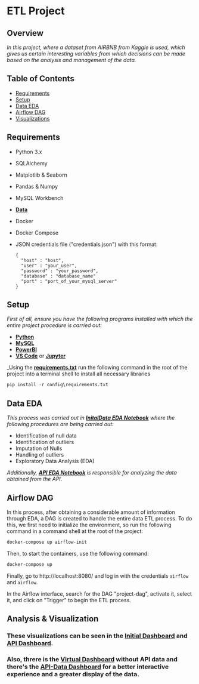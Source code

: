 # ETL Project #
## Overview ##
_In this project, where a dataset from AIRBNB from Kaggle is used, 
which gives us certain interesting variables from which decisions can be made based on the analysis and management of the data._

## Table of Contents ##
- [Requirements](#requirements)
- [Setup](#setup)
- [Data EDA](#data-eda)
- [Airflow DAG](#airflow-dag)
- [Visualizations](#analysis-visualizations)

## Requirements <a name="requirements"></a> ##
- Python 3.x
- SQLAlchemy
- Matplotlib & Seaborn
- Pandas & Numpy
- MySQL Workbench
- **[Data](https://github.com/RJuanJo/etl-project/tree/main/data)**
- Docker
- Docker Compose
- JSON credentials file ("credentials.json") with this format:
  
  ```
  {   
    "host" : "host",
    "user" : "your_user",
    "password" : "your_password",
    "database" : "database_name"
    "port" : "port_of_your_mysql_server"
  }
  ``` 
## Setup <a name="setup"></a> ##
_First of all, 
ensure you have the following programs installed with which the entire project procedure is carried out:_

   - **[Python](https://www.python.org)**
   - **[MySQL](https://www.mysql.com/downloads/)**
   - **[PowerBI](https://powerbi.microsoft.com/es-es/downloads/)**
   - **[VS Code](https://code.visualstudio.com/download)** or **[Jupyter](https://jupyter.org/install)**

_Using the **[requirements.txt](https://github.com/RJuanJo/etl-project/blob/main/config/requirements.txt)**
run the following command in the root of the project into a terminal shell to install all necessary libraries

```python
pip install -r config\requirements.txt
```

## Data EDA <a name="data-eda"></a> ##
 
 _This process was carried out in **[InitalData EDA Notebook](https://github.com/RJuanJo/etl-project/blob/main/notebooks/InitialDataEDA.ipynb)** where the following procedures are being carried out:_

- Identification of null data
- Identification of outliers
- Imputation of Nulls
- Handling of outliers
- Exploratory Data Analysis (EDA)

_Additionally, **[API EDA Notebook](https://github.com/RJuanJo/etl-project/blob/main/notebooks/ApiEDA.ipynb)** is responsible for analyzing the data obtained from the API._

## Airflow DAG <a name="airflow-dag"></a> ###

In this process, after obtaining a considerable amount of information through EDA, a DAG is created to handle the entire data ETL process. To do this, we first need to initialize the environment, so run the following command in a command shell at the root of the project:

```bash
docker-compose up airflow-init
```

Then, to start the containers, use the following command:

```bash
docker-compose up
```

Finally, go to http://localhost:8080/ and log in with the credentials `airflow` and `airflow`. 

In the Airflow interface, search for the DAG "project-dag", activate it, select it, and click on "Trigger" to begin the ETL process.

## Analysis & Visualization <a name="analysis-visualizations"></a> ###

### These visualizations can be seen in the **[Initial Dashboard](https://github.com/RJuanJo/etl-project/blob/main/data/documentation/ProJectDB.pdf)** and **[API Dashboard](https://github.com/RJuanJo/etl-project/blob/main/data/documentation/ProjectApiDB.pdf)**.
### Also, threre is the **[Virtual Dashboard](https://app.powerbi.com/view?r=eyJrIjoiODRkOTQxZWYtNTAxOC00OTMyLWJjMGUtNzVjODFmYzNjNGY0IiwidCI6IjY5M2NiZWEwLTRlZjktNDI1NC04OTc3LTc2ZTA1Y2I1ZjU1NiIsImMiOjR9)** without API data and there's the **[API-Data Dashboard](https://app.powerbi.com/view?r=eyJrIjoiZmRhM2IxMmEtMTViZi00ZTlhLWE0MTEtZTRjY2M4OTNjM2M3IiwidCI6IjY5M2NiZWEwLTRlZjktNDI1NC04OTc3LTc2ZTA1Y2I1ZjU1NiIsImMiOjR9)** for a better interactive experience and a greater display of the data.
